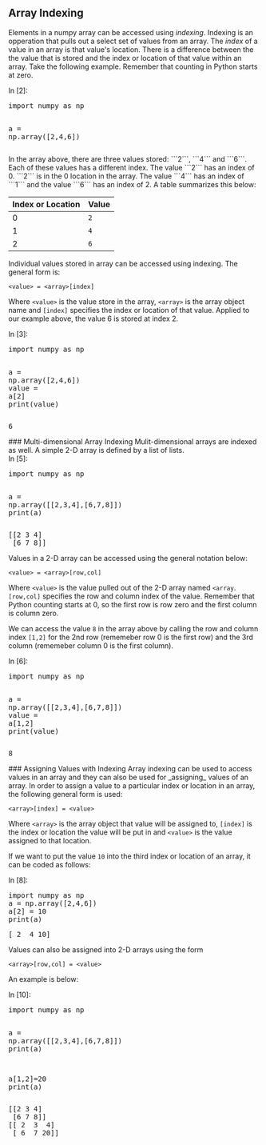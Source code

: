 
## Array Indexing
Elements in a numpy array can be accessed using _indexing_. Indexing is an opperation that pulls out a select set of values from an array. The _index_ of a value in an array is that value's location. There is a difference between the the value that is stored and the index or location of that value within an array. Take the following example. Remember that counting in Python starts at zero.
<div class="cell border-box-sizing code_cell rendered">
<div class="input">
<div class="prompt input_prompt">In&nbsp;[2]:</div>
<div class="inner_cell">
    <div class="input_area">
<div class=" highlight hl-ipython3"><pre><span></span><span class="kn">import</span> <span class="nn">numpy</span> <span class="k">as</span> <span class="nn">np</span>

<span class="n">a</span> <span class="o">=</span> <span class="n">np</span><span class="o">.</span><span class="n">array</span><span class="p">([</span><span class="mi">2</span><span class="p">,</span><span class="mi">4</span><span class="p">,</span><span class="mi">6</span><span class="p">])</span>
</pre></div>

</div>
</div>
</div>

</div>
In the array above, there are three values stored: ```2```, ```4``` and ```6```. Each of these values has a different index. The value ```2``` has an index of 0. ```2``` is in the 0 location in the array. The value ```4``` has an index of ```1``` and the value ```6``` has an index of 2. A table summarizes this below:

| Index or Location | Value |
| --- | ---|
| 0 | ```2``` |
| 1 | ```4``` |
| 2 | ```6``` |

Individual values stored in array can be accessed using indexing. The general form is:

```
<value> = <array>[index]
```

Where ```<value>``` is the value store in the array, ```<array>``` is the array object name and ```[index]``` specifies the index or location of that value. Applied to our example above, the value 6 is stored at index 2.
<div class="cell border-box-sizing code_cell rendered">
<div class="input">
<div class="prompt input_prompt">In&nbsp;[3]:</div>
<div class="inner_cell">
    <div class="input_area">
<div class=" highlight hl-ipython3"><pre><span></span><span class="kn">import</span> <span class="nn">numpy</span> <span class="k">as</span> <span class="nn">np</span>

<span class="n">a</span> <span class="o">=</span> <span class="n">np</span><span class="o">.</span><span class="n">array</span><span class="p">([</span><span class="mi">2</span><span class="p">,</span><span class="mi">4</span><span class="p">,</span><span class="mi">6</span><span class="p">])</span>
<span class="n">value</span> <span class="o">=</span> <span class="n">a</span><span class="p">[</span><span class="mi">2</span><span class="p">]</span>
<span class="nb">print</span><span class="p">(</span><span class="n">value</span><span class="p">)</span>
</pre></div>

</div>
</div>
</div>

<div class="output_wrapper">
<div class="output">


<div class="output_area">

<div class="prompt"></div>


<div class="output_subarea output_stream output_stdout output_text">
<pre>6
</pre>
</div>
</div>

</div>
</div>

</div>
### Multi-dimensional Array Indexing
Mulit-dimensional arrays are indexed as well. A simple 2-D array is defined by a list of lists.
<div class="cell border-box-sizing code_cell rendered">
<div class="input">
<div class="prompt input_prompt">In&nbsp;[5]:</div>
<div class="inner_cell">
    <div class="input_area">
<div class=" highlight hl-ipython3"><pre><span></span><span class="kn">import</span> <span class="nn">numpy</span> <span class="k">as</span> <span class="nn">np</span>

<span class="n">a</span> <span class="o">=</span> <span class="n">np</span><span class="o">.</span><span class="n">array</span><span class="p">([[</span><span class="mi">2</span><span class="p">,</span><span class="mi">3</span><span class="p">,</span><span class="mi">4</span><span class="p">],[</span><span class="mi">6</span><span class="p">,</span><span class="mi">7</span><span class="p">,</span><span class="mi">8</span><span class="p">]])</span>
<span class="nb">print</span><span class="p">(</span><span class="n">a</span><span class="p">)</span>
</pre></div>

</div>
</div>
</div>

<div class="output_wrapper">
<div class="output">


<div class="output_area">

<div class="prompt"></div>


<div class="output_subarea output_stream output_stdout output_text">
<pre>[[2 3 4]
 [6 7 8]]
</pre>
</div>
</div>

</div>
</div>

</div>
Values in a 2-D array can be accessed using the general notation below:

```
<value> = <array>[row,col]
```

Where ```<value>``` is the value pulled out of the 2-D array named ```<array```. ```[row,col]``` specifies the row and column index of the value. Remember that Python counting starts at 0, so the first row is row zero and the first column is column zero.

We can access the value ```8``` in the array above by calling the row and column index ```[1,2]``` for the 2nd row (rememeber row 0 is the first row) and the 3rd column (rememeber column 0 is the first column).

<div class="cell border-box-sizing code_cell rendered">
<div class="input">
<div class="prompt input_prompt">In&nbsp;[6]:</div>
<div class="inner_cell">
    <div class="input_area">
<div class=" highlight hl-ipython3"><pre><span></span><span class="kn">import</span> <span class="nn">numpy</span> <span class="k">as</span> <span class="nn">np</span>

<span class="n">a</span> <span class="o">=</span> <span class="n">np</span><span class="o">.</span><span class="n">array</span><span class="p">([[</span><span class="mi">2</span><span class="p">,</span><span class="mi">3</span><span class="p">,</span><span class="mi">4</span><span class="p">],[</span><span class="mi">6</span><span class="p">,</span><span class="mi">7</span><span class="p">,</span><span class="mi">8</span><span class="p">]])</span>
<span class="n">value</span> <span class="o">=</span> <span class="n">a</span><span class="p">[</span><span class="mi">1</span><span class="p">,</span><span class="mi">2</span><span class="p">]</span>
<span class="nb">print</span><span class="p">(</span><span class="n">value</span><span class="p">)</span>
</pre></div>

</div>
</div>
</div>

<div class="output_wrapper">
<div class="output">


<div class="output_area">

<div class="prompt"></div>


<div class="output_subarea output_stream output_stdout output_text">
<pre>8
</pre>
</div>
</div>

</div>
</div>

</div>
### Assigning Values with Indexing
Array indexing can be used to access values in an array and they can also be used for _assigning_ values of an array. In order to assign a value to a particular index or location in an array, the following general form is used:

```
<array>[index] = <value>
```

Where ```<array>``` is the array object that value will be assigned to, ```[index]``` is the index or location the value will be put in and ```<value>``` is the value assigned to that location. 

If we want to put the value ```10``` into the third index or location of an array, it can be coded as follows:
<div class="cell border-box-sizing code_cell rendered">
<div class="input">
<div class="prompt input_prompt">In&nbsp;[8]:</div>
<div class="inner_cell">
    <div class="input_area">
<div class=" highlight hl-ipython3"><pre><span></span><span class="kn">import</span> <span class="nn">numpy</span> <span class="k">as</span> <span class="nn">np</span>
<span class="n">a</span> <span class="o">=</span> <span class="n">np</span><span class="o">.</span><span class="n">array</span><span class="p">([</span><span class="mi">2</span><span class="p">,</span><span class="mi">4</span><span class="p">,</span><span class="mi">6</span><span class="p">])</span>
<span class="n">a</span><span class="p">[</span><span class="mi">2</span><span class="p">]</span> <span class="o">=</span> <span class="mi">10</span>
<span class="nb">print</span><span class="p">(</span><span class="n">a</span><span class="p">)</span>
</pre></div>

</div>
</div>
</div>

<div class="output_wrapper">
<div class="output">


<div class="output_area">

<div class="prompt"></div>


<div class="output_subarea output_stream output_stdout output_text">
<pre>[ 2  4 10]
</pre>
</div>
</div>

</div>
</div>

</div>
Values can also be assigned into 2-D arrays using the form

```
<array>[row,col] = <value>
```

An example is below:
<div class="cell border-box-sizing code_cell rendered">
<div class="input">
<div class="prompt input_prompt">In&nbsp;[10]:</div>
<div class="inner_cell">
    <div class="input_area">
<div class=" highlight hl-ipython3"><pre><span></span><span class="kn">import</span> <span class="nn">numpy</span> <span class="k">as</span> <span class="nn">np</span>

<span class="n">a</span> <span class="o">=</span> <span class="n">np</span><span class="o">.</span><span class="n">array</span><span class="p">([[</span><span class="mi">2</span><span class="p">,</span><span class="mi">3</span><span class="p">,</span><span class="mi">4</span><span class="p">],[</span><span class="mi">6</span><span class="p">,</span><span class="mi">7</span><span class="p">,</span><span class="mi">8</span><span class="p">]])</span>
<span class="nb">print</span><span class="p">(</span><span class="n">a</span><span class="p">)</span>

<span class="n">a</span><span class="p">[</span><span class="mi">1</span><span class="p">,</span><span class="mi">2</span><span class="p">]</span><span class="o">=</span><span class="mi">20</span>
<span class="nb">print</span><span class="p">(</span><span class="n">a</span><span class="p">)</span>
</pre></div>

</div>
</div>
</div>

<div class="output_wrapper">
<div class="output">


<div class="output_area">

<div class="prompt"></div>


<div class="output_subarea output_stream output_stdout output_text">
<pre>[[2 3 4]
 [6 7 8]]
[[ 2  3  4]
 [ 6  7 20]]
</pre>
</div>
</div>

</div>
</div>

</div>
 

